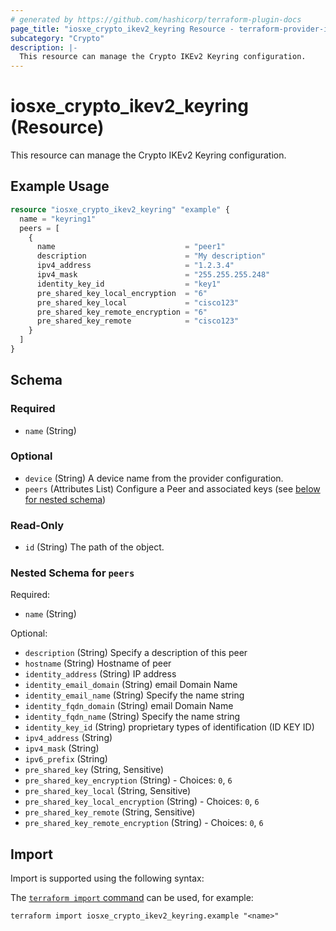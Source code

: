 ```yaml
---
# generated by https://github.com/hashicorp/terraform-plugin-docs
page_title: "iosxe_crypto_ikev2_keyring Resource - terraform-provider-iosxe"
subcategory: "Crypto"
description: |-
  This resource can manage the Crypto IKEv2 Keyring configuration.
---
```


# iosxe_crypto_ikev2_keyring (Resource)

This resource can manage the Crypto IKEv2 Keyring configuration.

## Example Usage

```terraform
resource "iosxe_crypto_ikev2_keyring" "example" {
  name = "keyring1"
  peers = [
    {
      name                             = "peer1"
      description                      = "My description"
      ipv4_address                     = "1.2.3.4"
      ipv4_mask                        = "255.255.255.248"
      identity_key_id                  = "key1"
      pre_shared_key_local_encryption  = "6"
      pre_shared_key_local             = "cisco123"
      pre_shared_key_remote_encryption = "6"
      pre_shared_key_remote            = "cisco123"
    }
  ]
}
```

<!-- schema generated by tfplugindocs -->
## Schema

### Required

- `name` (String)

### Optional

- `device` (String) A device name from the provider configuration.
- `peers` (Attributes List) Configure a Peer and associated keys (see [below for nested schema](#nestedatt--peers))

### Read-Only

- `id` (String) The path of the object.

<a id="nestedatt--peers"></a>
### Nested Schema for `peers`

Required:

- `name` (String)

Optional:

- `description` (String) Specify a description of this peer
- `hostname` (String) Hostname of peer
- `identity_address` (String) IP address
- `identity_email_domain` (String) email Domain Name
- `identity_email_name` (String) Specify the name string
- `identity_fqdn_domain` (String) email Domain Name
- `identity_fqdn_name` (String) Specify the name string
- `identity_key_id` (String) proprietary types of identification (ID KEY ID)
- `ipv4_address` (String)
- `ipv4_mask` (String)
- `ipv6_prefix` (String)
- `pre_shared_key` (String, Sensitive)
- `pre_shared_key_encryption` (String) - Choices: `0`, `6`
- `pre_shared_key_local` (String, Sensitive)
- `pre_shared_key_local_encryption` (String) - Choices: `0`, `6`
- `pre_shared_key_remote` (String, Sensitive)
- `pre_shared_key_remote_encryption` (String) - Choices: `0`, `6`

## Import

Import is supported using the following syntax:

The [`terraform import` command](https://developer.hashicorp.com/terraform/cli/commands/import) can be used, for example:

```shell
terraform import iosxe_crypto_ikev2_keyring.example "<name>"
```
